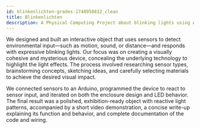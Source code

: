 ```yaml
---
id: blinkenlichten-grades-1748958812_clean
title: Blinkenlichten
description: A Physical Computing Project about blinking lights using Arduino by classic hacker culture, LEDs, and the art of interaction
---
```



We designed and built an interactive object that uses sensors to detect environmental input—such as motion, sound, or distance—and responds with expressive blinking lights. Our focus was on creating a visually cohesive and mysterious device, concealing the underlying technology to highlight the light effects. The process involved researching sensor types, brainstorming concepts, sketching ideas, and carefully selecting materials to achieve the desired visual impact.

We connected sensors to an Arduino, programmed the device to react to sensor input, and iterated on both the enclosure design and LED behavior. The final result was a polished, exhibition-ready object with reactive light patterns, accompanied by a short video demonstration, a concise write-up explaining its function and behavior, and complete documentation of the code and wiring.

<!-- 
#### Objective

Design and build an object that uses sensors to detect something from the world—motion, sound, time, distance, heat—and reacts through blinking lights. 
Your device should be visually cohesive, expressive, and mysterious: hide the tech, highlight the effect.


#### Your Mission

##### 1. Exploration & Concept

- Research sensor types and microcontroller basics
- Brainstorm: what can your object sense?
- Think visually: how will it blink, glow, pulse, or flicker?
- Sketch your idea and consider materials

##### 2. Build & Program

- Connect your sensor(s) to an Arduino
- Write code to react to sensor input (start simple)
- Design the enclosure: no visible electronics!
- Iterate on interaction and LED behavior
- Test in semi-darkness: how does it feel?

##### 3. Finalize & Exhibit

- Align with class style (colors, materials, visual theme)
- Film a short video of your object in action
- Prepare for exhibition (label, setup, stability)
- Bring cookies if you want extra credit


#### Tips

- Use analogRead() and digitalWrite() wisely
- Don’t go overboard: one good interaction > ten chaotic ones
- Cable management is half the battle
- Use masking materials (paper, foil, acrylic) to diffuse LEDs
- Debug in small steps (sensor → LED → enclosure)

#### Deliverables

- A working object with reactive light behavior
- A short video demo (1–2 minutes)
- A brief write-up: what does it sense? how does it behave?
- Your code and wiring sketch (in your GitHub repo)
- Your object ready for exhibition

-->